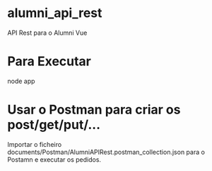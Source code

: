 # alumni_api_rest
API Rest para o Alumni Vue

# Para Executar
node app

# Usar o Postman para criar os post/get/put/...
Importar o ficheiro documents/Postman/AlumniAPIRest.postman_collection.json
para o Postamn e executar os pedidos.